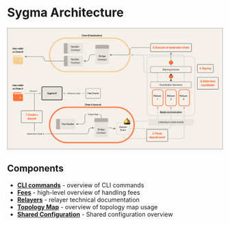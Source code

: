 # Sygma Architecture

![](/docs/resources/sygma-arhitecture.png)

## Components

- **[CLI commands](/docs/general/CLI.md)** - overview of CLI commands
- **[Fees](/docs/general/Fees.md)** - high-level overview of handling fees
- **[Relayers](/docs/Home.md)** - relayer technical documentation
- **[Topology Map](/docs/general/Topology.md)** - overview of topology map usage
- **[Shared Configuration](https://github.com/sygmaprotocol/sygma-shared-configuration)** - Shared configuration overview
